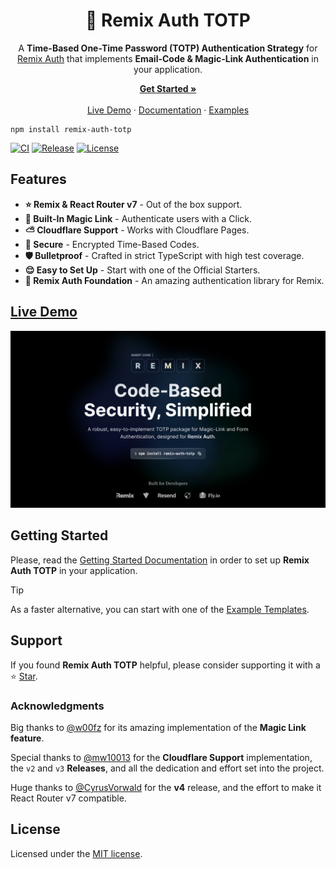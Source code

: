 <h1 align="center">
  📧 Remix Auth TOTP
</h1>

<div align="center">
  <p>
    A <strong>Time-Based One-Time Password (TOTP) Authentication Strategy</strong> for <a href="https://github.com/sergiodxa/remix-auth">Remix Auth</a> that implements <strong>Email-Code & Magic-Link Authentication</strong> in your application.
  </p>
</div>

<div align="center">
  <p>
    <a href="https://github.com/dev-xo/remix-auth-totp/tree/main/docs#getting-started"><strong>Get Started »</strong></a>
    <br/><br/>
    <a href="https://totp.fly.dev">Live Demo</a>
    ·
    <a href="https://github.com/dev-xo/remix-auth-totp/tree/main/docs">Documentation</a>
    ·
    <a href="https://github.com/dev-xo/remix-auth-totp/blob/main/docs/examples.md">Examples</a>
  </p>
</div>

```
npm install remix-auth-totp
```

[![CI](https://img.shields.io/github/actions/workflow/status/dev-xo/remix-auth-totp/main.yml?label=Build)](https://github.com/dev-xo/remix-auth-totp/actions/workflows/main.yml)
[![Release](https://img.shields.io/npm/v/remix-auth-totp.svg?&label=Release)](https://www.npmjs.com/package/remix-auth-totp)
[![License](https://img.shields.io/badge/License-MIT-brightgreen.svg)](https://github.com/dev-xo/remix-auth-totp/blob/main/LICENSE)

## Features

- **⭐ Remix & React Router v7** - Out of the box support.
- **📧 Built-In Magic Link** - Authenticate users with a Click.
- **⛅ Cloudflare Support** - Works with Cloudflare Pages.
- **🔐 Secure** - Encrypted Time-Based Codes.
- **🛡 Bulletproof** - Crafted in strict TypeScript with high test coverage.
- **😌 Easy to Set Up** - Start with one of the Official Starters.
- **🚀 Remix Auth Foundation** - An amazing authentication library for Remix.

## [Live Demo](https://totp.fly.dev)

[![Remix Auth TOTP](https://raw.githubusercontent.com/dev-xo/dev-xo/main/remix-auth-totp/demo-thumbnail.png)](https://totp.fly.dev)

## Getting Started

Please, read the [Getting Started Documentation](https://github.com/dev-xo/remix-auth-totp/tree/main/docs#remix-auth-totp-documentation) in order to set up **Remix Auth TOTP** in your application.

> [!TIP]
> As a faster alternative, you can start with one of the [Example Templates](https://github.com/dev-xo/remix-auth-totp/blob/main/docs/examples.md).

## Support

If you found **Remix Auth TOTP** helpful, please consider supporting it with a ⭐ [Star](https://github.com/dev-xo/remix-auth-totp).

### Acknowledgments

Big thanks to [@w00fz](https://github.com/w00fz) for its amazing implementation of the **Magic Link feature**.

Special thanks to [@mw10013](https://github.com/mw10013) for the **Cloudflare Support** implementation, the `v2` and `v3` **Releases**, and all the dedication and effort set into the project.

Huge thanks to [@CyrusVorwald](https://github.com/CyrusVorwald) for the **v4** release, and the effort to make it React Router v7 compatible.

## License

Licensed under the [MIT license](https://github.com/dev-xo/remix-auth-totp/blob/main/LICENSE).
